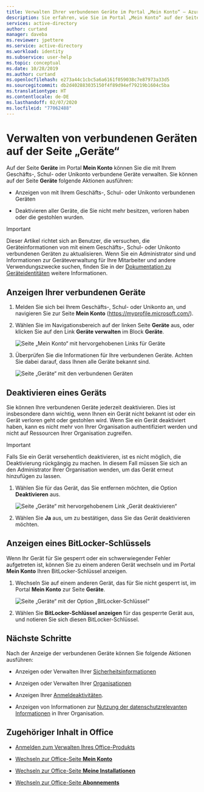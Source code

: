 ```yaml
---
title: Verwalten Ihrer verbundenen Geräte im Portal „Mein Konto“ – Azure AD
description: Sie erfahren, wie Sie im Portal „Mein Konto“ auf der Seite „Geräte“ mit Ihrem Geschäfts-, Schul- oder Unikonto verbundene Geräte anzeigen und deaktivieren.
services: active-directory
author: curtand
manager: daveba
ms.reviewer: jpettere
ms.service: active-directory
ms.workload: identity
ms.subservice: user-help
ms.topic: conceptual
ms.date: 10/28/2019
ms.author: curtand
ms.openlocfilehash: e273a44c1cbc5a6a6161f059038c7e87973a33d5
ms.sourcegitcommit: db2d402883035150f4f89d94ef79219b1604c5ba
ms.translationtype: HT
ms.contentlocale: de-DE
ms.lasthandoff: 02/07/2020
ms.locfileid: "77062488"
---
```

# <a name="manage-your-connected-devices-from-the-devices-page"></a>Verwalten von verbundenen Geräten auf der Seite „Geräte“

Auf der Seite **Geräte** im Portal **Mein Konto** können Sie die mit Ihrem Geschäfts-, Schul- oder Unikonto verbundene Geräte verwalten. Sie können auf der Seite **Geräte** folgende Aktionen ausführen:

- Anzeigen von mit Ihrem Geschäfts-, Schul- oder Unikonto verbundenen Geräten

- Deaktivieren aller Geräte, die Sie nicht mehr besitzen, verloren haben oder die gestohlen wurden.

>[!Important]
>Dieser Artikel richtet sich an Benutzer, die versuchen, die Geräteinformationen von mit einem Geschäfts-, Schul- oder Unikonto verbundenen Geräten zu aktualisieren. Wenn Sie ein Administrator sind und Informationen zur Geräteverwaltung für Ihre Mitarbeiter und andere Verwendungszwecke suchen, finden Sie in der [Dokumentation zu Geräteidentitäten](https://docs.microsoft.com/azure/active-directory/devices/index) weitere Informationen.

## <a name="view-your-connected-devices"></a>Anzeigen Ihrer verbundenen Geräte

1. Melden Sie sich bei Ihrem Geschäfts-, Schul- oder Unikonto an, und navigieren Sie zur Seite **Mein Konto** (https://myprofile.microsoft.com/).

2. Wählen Sie im Navigationsbereich auf der linken Seite **Geräte** aus, oder klicken Sie auf den Link **Geräte verwalten** im Block **Geräte**.

    ![Seite „Mein Konto“ mit hervorgehobenen Links für Geräte](media/my-account-portal/my-account-portal-devices.png)

3. Überprüfen Sie die Informationen für Ihre verbundenen Geräte. Achten Sie dabei darauf, dass Ihnen alle Geräte bekannt sind.

    ![Seite „Geräte“ mit den verbundenen Geräten](media/my-account-portal/my-account-portal-devices-page.png)

## <a name="disable-a-device"></a>Deaktivieren eines Geräts

Sie können Ihre verbundenen Geräte jederzeit deaktivieren. Dies ist insbesondere dann wichtig, wenn Ihnen ein Gerät nicht bekannt ist oder ein Gerät verloren geht oder gestohlen wird. Wenn Sie ein Gerät deaktiviert haben, kann es nicht mehr von Ihrer Organisation authentifiziert werden und nicht auf Ressourcen Ihrer Organisation zugreifen.

>[!Important]
>Falls Sie ein Gerät versehentlich deaktivieren, ist es nicht möglich, die Deaktivierung rückgängig zu machen. In diesem Fall müssen Sie sich an den Administrator Ihrer Organisation wenden, um das Gerät erneut hinzufügen zu lassen.

1. Wählen Sie für das Gerät, das Sie entfernen möchten, die Option **Deaktivieren** aus.

    ![Seite „Geräte“ mit hervorgehobenem Link „Gerät deaktivieren“](media/my-account-portal/my-account-portal-devices-disable.png)

2. Wählen Sie **Ja** aus, um zu bestätigen, dass Sie das Gerät deaktivieren möchten.

## <a name="view-a-bitlocker-key"></a>Anzeigen eines BitLocker-Schlüssels

Wenn Ihr Gerät für Sie gesperrt oder ein schwerwiegender Fehler aufgetreten ist, können Sie zu einem anderen Gerät wechseln und im Portal **Mein Konto** Ihren BitLocker-Schlüssel anzeigen.

1. Wechseln Sie auf einem anderen Gerät, das für Sie nicht gesperrt ist, im Portal **Mein Konto** zur Seite **Geräte**.

    ![Seite „Geräte“ mit der Option „BitLocker-Schlüssel“](media/my-account-portal/my-account-portal-devices-bitlocker.png)

2. Wählen Sie **BitLocker-Schlüssel anzeigen** für das gesperrte Gerät aus, und notieren Sie sich diesen BitLocker-Schlüssel.

## <a name="next-steps"></a>Nächste Schritte

Nach der Anzeige der verbundenen Geräte können Sie folgende Aktionen ausführen:

- Anzeigen oder Verwalten Ihrer [Sicherheitsinformationen](user-help-security-info-overview.md)

- Anzeigen oder Verwalten Ihrer [Organisationen](my-account-portal-organizations-page.md)

- Anzeigen Ihrer [Anmeldeaktivitäten](my-account-portal-sign-ins-page.md).

- Anzeigen von Informationen zur [Nutzung der datenschutzrelevanten Informationen](my-account-portal-privacy-page.md) in Ihrer Organisation.

## <a name="related-office-content"></a>Zugehöriger Inhalt in Office

- [Anmelden zum Verwalten Ihres Office-Produkts](https://support.office.com/article/sign-in-to-manage-your-office-product-959ac957-8d37-4ae4-b1b6-d6e4874e013f)

- [Wechseln zur Office-Seite **Mein Konto**](https://portal.office.com/account/)

- [Wechseln zur Office-Seite **Meine Installationen**](https://portal.office.com/account/#installs)

- [Wechseln zur Office-Seite **Abonnements**](https://portal.office.com/account/#subscriptions)